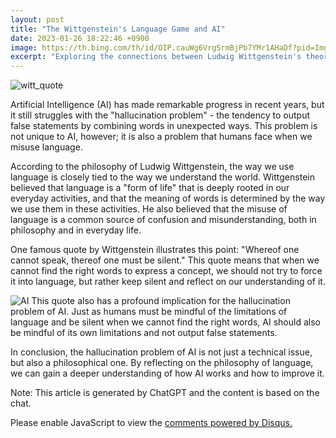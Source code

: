 ```yaml
---
layout: post
title: "The Wittgenstein's Language Game and AI"
date: 2023-01-26 18:22:46 +0900
image: https://th.bing.com/th/id/OIP.cauWg6VrgSrmBjPb7YMr1AHaDf?pid=ImgDet
excerpt: "Exploring the connections between Ludwig Wittgenstein's theory of language games and the challenges faced by Artificial Intelligence"
---
```


![witt_quote](https://th.bing.com/th/id/OIP.cauWg6VrgSrmBjPb7YMr1AHaDf?pid=ImgDet)

Artificial Intelligence (AI) has made remarkable progress in recent years, but it still struggles with the "hallucination problem" - the tendency to output false statements by combining words in unexpected ways. This problem is not unique to AI, however; it is also a problem that humans face when we misuse language.

According to the philosophy of Ludwig Wittgenstein, the way we use language is closely tied to the way we understand the world. Wittgenstein believed that language is a "form of life" that is deeply rooted in our everyday activities, and that the meaning of words is determined by the way we use them in these activities. He also believed that the misuse of language is a common source of confusion and misunderstanding, both in philosophy and in everyday life.

One famous quote by Wittgenstein illustrates this point: "Whereof one cannot speak, thereof one must be silent." This quote means that when we cannot find the right words to express a concept, we should not try to force it into language, but rather keep silent and reflect on our understanding of it.

![AI](https://globaltechnologyupdate.com/wp-content/uploads/2020/10/GPT-3-The-Most-Powerful-AI-Language-Model-Ever-Built-1024x683.jpg)
This quote also has a profound implication for the hallucination problem of AI. Just as humans must be mindful of the limitations of language and be silent when we cannot find the right words, AI should also be mindful of its own limitations and not output false statements.

In conclusion, the hallucination problem of AI is not just a technical issue, but also a philosophical one. By reflecting on the philosophy of language, we can gain a deeper understanding of how AI works and how to improve it. 

Note: This article is generated by ChatGPT and the content is based on the chat.



<div id="disqus_thread"></div>
<script>
    /**
    *  RECOMMENDED CONFIGURATION VARIABLES: EDIT AND UNCOMMENT THE SECTION BELOW TO INSERT DYNAMIC VALUES FROM YOUR PLATFORM OR CMS.
    *  LEARN WHY DEFINING THESE VARIABLES IS IMPORTANT: https://disqus.com/admin/universalcode/#configuration-variables    */
    var disqus_config = function () {
    this.page.url = PAGE_URL;  // Replace PAGE_URL with your page's canonical URL variable
    this.page.identifier = PAGE_IDENTIFIER; // Replace PAGE_IDENTIFIER with your page's unique identifier variable
    };

    (function() { // DON'T EDIT BELOW THIS LINE
    var d = document, s = d.createElement('script');
    s.src = 'https://fritzprix.disqus.com/embed.js';
    s.setAttribute('data-timestamp', +new Date());
    (d.head || d.body).appendChild(s);
    })();
</script>
<noscript>Please enable JavaScript to view the <a href="https://disqus.com/?ref_noscript">comments powered by Disqus.</a></noscript>
